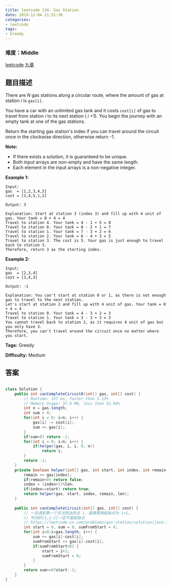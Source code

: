 ```yaml
---
title: leetcode 134. Gas Station
date: 2019-12-04 11:51:30
categories:
- leetcode
tags:
- Greedy
---
```

### 难度：Middle

<a href="https://leetcode.com/problems/gas-station/">leetcode</a>
<a href="https://www.jiuzhang.com/solution/gas-station/">九章</a>
## 题目描述
There are _N_ gas stations along a circular route, where the amount of gas at
station _i_ is `gas[i]`.

You have a car with an unlimited gas tank and it costs `cost[i]` of gas to
travel from station _i_ to its next station ( _i_ +1). You begin the journey
with an empty tank at one of the gas stations.

Return the starting gas station's index if you can travel around the circuit
once in the clockwise direction, otherwise return -1.

**Note:**

  * If there exists a solution, it is guaranteed to be unique.
  * Both input arrays are non-empty and have the same length.
  * Each element in the input arrays is a non-negative integer.

**Example 1:**
        
    Input: 
    gas  = [1,2,3,4,5]
    cost = [3,4,5,1,2]
    
    Output: 3
    
    Explanation: Start at station 3 (index 3) and fill up with 4 unit of gas. Your tank = 0 + 4 = 4
    Travel to station 4. Your tank = 4 - 1 + 5 = 8
    Travel to station 0. Your tank = 8 - 2 + 1 = 7
    Travel to station 1. Your tank = 7 - 3 + 2 = 6
    Travel to station 2. Your tank = 6 - 4 + 3 = 5
    Travel to station 3. The cost is 5. Your gas is just enough to travel back to station 3.
    Therefore, return 3 as the starting index.
    

**Example 2:**
        
    Input: 
    gas  = [2,3,4]
    cost = [3,4,3]
    
    Output: -1
    
    Explanation: You can't start at station 0 or 1, as there is not enough gas to travel to the next station.
    Let's start at station 2 and fill up with 4 unit of gas. Your tank = 0 + 4 = 4
    Travel to station 0. Your tank = 4 - 3 + 2 = 3
    Travel to station 1. Your tank = 3 - 3 + 3 = 3
    You cannot travel back to station 2, as it requires 4 unit of gas but you only have 3.
    Therefore, you can't travel around the circuit once no matter where you start.
    


**Tags:** Greedy

**Difficulty:** Medium
## 答案
<!--more-->
```java

class Solution {
    public int canCompleteCircuit0(int[] gas, int[] cost) {
        // Runtime: 157 ms, faster than 5.13%
        // Memory Usage: 37.8 MB, less than 52.94%
        int n = gas.length;
        int sum = 0;
        for(int i = 0; i<n; i++) {
            gas[i] -= cost[i];
            sum += gas[i];
        }
        if(sum<0) return -1;
        for(int i = 0; i<n; i++) {
            if(helper(gas, i, i, 0, n))
                return i;
        }
        return -1;
    }
    private boolean helper(int[] gas, int start, int index, int remain, int len){
        remain += gas[index];
        if(remain<0) return false;
        index = (index+1)%len;
        if(index==start) return true;
        return helper(gas, start, index, remain, len);
    }
    
    public int canCompleteCircuit(int[] gas, int[] cost) {
        // 一旦遇到第一个无法到达的点 i，直接更换起始点为 i+1。
        // 中间的[1,i-1]一定不是起始点
        // https://leetcode-cn.com/problems/gas-station/solution/java-1ms-xiang-xi-shuo-ming-qi-shi-dian-xuan-qu-gu/
        int start = 0, sum = 0, sumFromStart = 0;
        for(int i=0;i<gas.length; i++) {
            sum += gas[i]-cost[i];
            sumFromStart += gas[i]-cost[i];
            if(sumFromStart<0) {
                start = i+1;
                sumFromStart = 0;
            }
        }
        return sum>=0?start:-1;
    }
}
```
